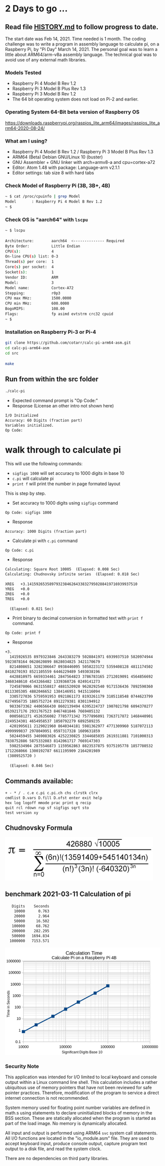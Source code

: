 # 2 Days to go ...

## Read file [HISTORY.md](../master/HISTORY.md) to follow progress to date.

The start date was Feb 14, 2021. Time needed is 1 month.
The coding challenge was to write a program in assembly language to calculate pi,
on a Raspberry Pi, by "Pi Day" March 14, 2021.
The personal goal was to learn a little about ARM64/arm-v8a assembly language.
The technical goal was to avoid use of any external math libraries.

### Models Tested

- Raspberry Pi 4 Model B Rev 1.2
- Raspberry Pi 3 Model B Plus Rev 1.3
- Raspberry Pi 3 Model B Rev 1.2
- The 64 bit operating system does not load on Pi-2 and earlier.

### Operating System 64-Bit beta version of Raspberry OS

https://downloads.raspberrypi.org/raspios_lite_arm64/images/raspios_lite_arm64-2020-08-24/

### What am I using?

- Raspberry Pi 4 Model B Rev 1.2 / Raspberry Pi 3 Model B Plus Rev 1.3
- ARM64 (Beta) Debian GNU/Linux 10 (buster)
- GNU Assembler + GNU linker with arch=armv8-a and cpu=cortex-a72
- Editor: Atom 1.48 with package: Language-arm v2.1.1
- Editor settings: tab size 8 with hard tabs

### Check Model of Raspberry Pi (3B, 3B+, 4B)

```bash
~ $ cat /proc/cpuinfo | grep Model
Model		: Raspberry Pi 4 Model B Rev 1.2
~ $
```

### Check OS is "aarch64" with `lscpu`
```bash
~ $ lscpu

Architecture:        aarch64  <-------------- Required
Byte Order:          Little Endian
CPU(s):              4
On-line CPU(s) list: 0-3
Thread(s) per core:  1
Core(s) per socket:  4
Socket(s):           1
Vendor ID:           ARM
Model:               3
Model name:          Cortex-A72
Stepping:            r0p3
CPU max MHz:         1500.0000
CPU min MHz:         600.0000
BogoMIPS:            108.00
Flags:               fp asimd evtstrm crc32 cpuid
~ $
```


### Installation on Raspberry Pi-3 or Pi-4

```bash
git clone https://github.com/cotarr/calc-pi-arm64-asm.git
cd calc-pi-arm64-asm
cd src

make
```


## Run from within the src folder

```bash
./calc-pi
```

- Expected command prompt is "Op Code:"
- Response (License an other intro not shown here)

```
I/O Initialized
Accuracy: 60 Digits (fraction part)
Variables initialized.
Op Code:
```

# walk through to calculate pi

This will use the following commands:

- `sigfigs 1000` will set accuracy to 1000 digits in base 10
- `c.pi` will calculate pi
- `print f` will print the number in page formated layout

This is step by step.

- Set accuracy to 1000 digits using `sigfigs` command

```
Op Code: sigfigs 1000
```
- Response

```
Accuracy: 1000 Digits (fraction part)
```

- Calculate pi with `c.pi` command

```
Op Code: c.pi
```
- Response

```
Calculating: Square Root 10005  (Elapsed: 0.008 Sec)
Calculating: Chudnovsky infinite series  (Elapsed: 0.018 Sec)

XREG   +3.14159265358979323846264338327950288419716939937510
YREG   +0.0
ZREG   +0.0
TREG   +0.0

  (Elapsed: 0.021 Sec)
```

- Print binary to decimal conversion in formatted text with `print f` command.

```
Op Code: print f
```
- Response

```
+3.
  1415926535 8979323846 2643383279 5028841971 6939937510 5820974944 5923078164 0628620899 8628034825 3421170679
  8214808651 3282306647 0938446095 5058223172 5359408128 4811174502 8410270193 8521105559 6446229489 5493038196
  4428810975 6659334461 2847564823 3786783165 2712019091 4564856692 3460348610 4543266482 1339360726 0249141273
  7245870066 0631558817 4881520920 9628292540 9171536436 7892590360 0113305305 4882046652 1384146951 9415116094
  3305727036 5759591953 0921861173 8193261179 3105118548 0744623799 6274956735 1885752724 8912279381 8301194912
  9833673362 4406566430 8602139494 6395224737 1907021798 6094370277 0539217176 2931767523 8467481846 7669405132
  0005681271 4526356082 7785771342 7577896091 7363717872 1468440901 2249534301 4654958537 1050792279 6892589235
  4201995611 2129021960 8640344181 5981362977 4771309960 5187072113 4999999837 2978049951 0597317328 1609631859
  5024459455 3469083026 4252230825 3344685035 2619311881 7101000313 7838752886 5875332083 8142061717 7669147303
  5982534904 2875546873 1159562863 8823537875 9375195778 1857780532 1712268066 1300192787 6611195909 2164201989
 (3809525720 )

  (Elapsed: 0.046 Sec)
```

## Commands available:

```
+ - * / . c.e c.pi c.pi.ch chs clrstk clrx
cmdlist D.vars D.fill D.ofst enter exit help
hex log logoff mmode prac print q recip
quit rcl rdown rup sf sigfigs sqrt sto
test version xy
```

## Chudnovsky Formula

![CHudnovsky-Formula-Image](https://github.com/cotarr/calc-pi-arm64-asm/blob/main/images/Chudnovskyformula.jpg?raw=true)

## benchmark 2021-03-11 Calculation of pi

```
   Digits    Seconds
    10000      0.763
    20000      2.964
    50000     16.502
   100000     68.762
   200000    282.295
   500000   1694.834
  1000000   7153.571
```

![Calculation-Time-Image](https://github.com/cotarr/calc-pi-arm64-asm/blob/main/images/pi-calc-time.png?raw=true)


### Security Note

This application was intended for I/O limited to local keyboard and console output
within a Linux command line shell. This calculation includes a rather ubiquitous
use of memory pointers that have not been reviewed for safe pointer practices.
Therefore, modification of the program to service a direct internet connection
is not recommended.

System memory used for floating point number variables are defined in
math.s using statements to declare uninitialized blocks of memory
in the BSS section. These are statically allocated when the program is
started as part of the load image. No memory is dynamically allocated.

All input and output is performed using ARM64 `svc` system call statements.
All I/O functions are located in the "io_module.asm" file.
They are used to accept keyboard input, produce console output, capture
program text output to a disk file, and read the system clock.

There are no dependencies on third party libraries.
